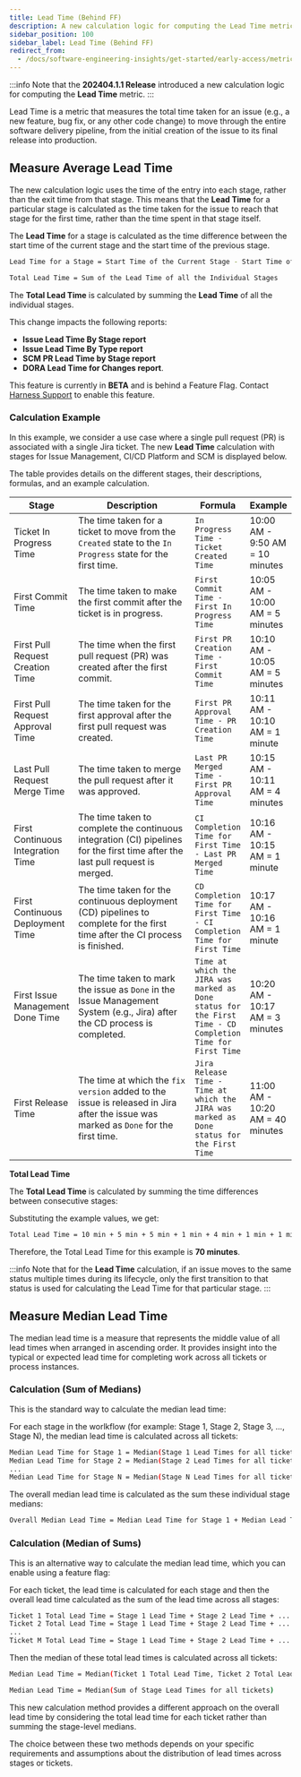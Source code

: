```yaml
---
title: Lead Time (Behind FF)
description: A new calculation logic for computing the Lead Time metric.
sidebar_position: 100
sidebar_label: Lead Time (Behind FF)
redirect_from:
  - /docs/software-engineering-insights/get-started/early-access/metrics-reports/sei-lead-time-beta
---
```

:::info
Note that the **202404.1.1 Release** introduced a new calculation logic for computing the **Lead Time** metric.
:::

Lead Time is a metric that measures the total time taken for an issue (e.g., a new feature, bug fix, or any other code change) to move through the entire software delivery pipeline, from the initial creation of the issue to its final release into production.

## Measure Average Lead Time

The new calculation logic uses the time of the entry into each stage, rather than the exit time from that stage. This means that the **Lead Time** for a particular stage is calculated as the time taken for the issue to reach that stage for the first time, rather than the time spent in that stage itself.

The **Lead Time** for a stage is calculated as the time difference between the start time of the current stage and the start time of the previous stage.

```bash
Lead Time for a Stage = Start Time of the Current Stage - Start Time of the Previous Stage
```

```bash
Total Lead Time = Sum of the Lead Time of all the Individual Stages
```

The **Total Lead Time** is calculated by summing the **Lead Time** of all the individual stages.

This change impacts the following reports:

* **Issue Lead Time By Stage report**
* **Issue Lead Time By Type report**
* **SCM PR Lead Time by Stage report**
* **DORA Lead Time for Changes report**.

This feature is currently in **BETA** and is behind a Feature Flag. Contact [Harness Support](mailto:support@harness.io) to enable this feature.

### Calculation Example

In this example, we consider a use case where a single pull request (PR) is associated with a single Jira ticket. The new **Lead Time** calculation with stages for Issue Management, CI/CD Platform and SCM is displayed below.

The table provides details on the different stages, their descriptions, formulas, and an example calculation.

<table>
  <thead>
    <tr>
      <th>Stage</th>
      <th width="224">Description</th>
      <th>Formula</th>
      <th>Example</th>
    </tr>
  </thead>
  <tbody>
    <tr>
      <td>Ticket In Progress Time</td>
      <td>The time taken for a ticket to move from the <code>Created</code> state to the <code>In Progress</code> state for the first time.</td>
      <td><code>In Progress Time - Ticket Created Time</code></td>
      <td>10:00 AM - 9:50 AM = 10 minutes</td>
    </tr>
    <tr>
      <td>First Commit Time</td>
      <td>The time taken to make the first commit after the ticket is in progress.</td>
      <td><code>First Commit Time - First In Progress Time</code></td>
      <td>10:05 AM - 10:00 AM = 5 minutes</td>
    </tr>
    <tr>
      <td>First Pull Request Creation Time</td>
      <td>The time when the first pull request (PR) was created after the first commit.</td>
      <td><code>First PR Creation Time - First Commit Time</code></td>
      <td>10:10 AM - 10:05 AM = 5 minutes</td>
    </tr>
    <tr>
      <td>First Pull Request Approval Time</td>
      <td>The time taken for the first approval after the first pull request was created.</td>
      <td><code>First PR Approval Time - PR Creation Time</code></td>
      <td>10:11 AM - 10:10 AM = 1 minute</td>
    </tr>
    <tr>
      <td>Last Pull Request Merge Time</td>
      <td>The time taken to merge the pull request after it was approved.</td>
      <td><code>Last PR Merged Time - First PR Approval Time</code></td>
      <td>10:15 AM - 10:11 AM = 4 minutes</td>
    </tr>
    <tr>
      <td>First Continuous Integration Time</td>
      <td>The time taken to complete the continuous integration (CI) pipelines for the first time after the last pull request is merged.</td>
      <td><code>CI Completion Time for First Time - Last PR Merged Time</code></td>
      <td>10:16 AM - 10:15 AM = 1 minute</td>
    </tr>
    <tr>
      <td>First Continuous Deployment Time</td>
      <td>The time taken for the continuous deployment (CD) pipelines to complete for the first time after the CI process is finished.</td>
      <td><code>CD Completion Time for First Time - CI Completion Time for First Time</code></td>
      <td>10:17 AM - 10:16 AM = 1 minute</td>
    </tr>
    <tr>
      <td>First Issue Management Done Time</td>
      <td>The time taken to mark the issue as <code>Done</code> in the Issue Management System (e.g., Jira) after the CD process is completed.</td>
      <td><code>Time at which the JIRA was marked as Done status for the First Time - CD Completion Time for First Time</code></td>
      <td>10:20 AM - 10:17 AM = 3 minutes</td>
    </tr>
    <tr>
      <td>First Release Time</td>
      <td>The time at which the <code>fix version</code> added to the issue is released in Jira after the issue was marked as <code>Done</code> for the first time.</td>
      <td><code>Jira Release Time - Time at which the JIRA was marked as Done status for the First Time</code></td>
      <td>11:00 AM - 10:20 AM = 40 minutes</td>
    </tr>
  </tbody>
</table>

**Total Lead Time**

The **Total Lead Time** is calculated by summing the time differences between consecutive stages:

Substituting the example values, we get:

```bash
Total Lead Time = 10 min + 5 min + 5 min + 1 min + 4 min + 1 min + 1 min + 3 min + 40 min = 70 minutes
```

Therefore, the Total Lead Time for this example is **70 minutes**.

:::info
Note that for the **Lead Time** calculation, if an issue moves to the same status multiple times during its lifecycle, only the first transition to that status is used for calculating the Lead Time for that particular stage.
:::

## Measure Median Lead Time

The median lead time is a measure that represents the middle value of all lead times when arranged in ascending order. It provides insight into the typical or expected lead time for completing work across all tickets or process instances.

### Calculation (Sum of Medians)

This is the standard way to calculate the median lead time:

For each stage in the worlkflow (for example: Stage 1, Stage 2, Stage 3, ..., Stage N), the median lead time is calculated across all tickets:

```bash
Median Lead Time for Stage 1 = Median(Stage 1 Lead Times for all tickets)
Median Lead Time for Stage 2 = Median(Stage 2 Lead Times for all tickets)
...
Median Lead Time for Stage N = Median(Stage N Lead Times for all tickets)
```

The overall median lead time is calculated as the sum these individual stage medians:

```bash
Overall Median Lead Time = Median Lead Time for Stage 1 + Median Lead Time for Stage 2 + ... + Median Lead Time for Stage N
```

### Calculation (Median of Sums)

This is an alternative way to calculate the median lead time, which you can enable using a feature flag:

For each ticket, the lead time is calculated for each stage and then the overall lead time calculated as the sum of the lead time across all stages:

```bash
Ticket 1 Total Lead Time = Stage 1 Lead Time + Stage 2 Lead Time + ... + Stage N Lead Time
Ticket 2 Total Lead Time = Stage 1 Lead Time + Stage 2 Lead Time + ... + Stage N Lead Time
...
Ticket M Total Lead Time = Stage 1 Lead Time + Stage 2 Lead Time + ... + Stage N Lead Time
```

Then the median of these total lead times is calculated across all tickets:

```bash
Median Lead Time = Median(Ticket 1 Total Lead Time, Ticket 2 Total Lead Time, ..., Ticket M Total Lead Time)

Median Lead Time = Median(Sum of Stage Lead Times for all tickets)

```

This new calculation method provides a different approach on the overall lead time by considering the total lead time for each ticket rather than summing the stage-level medians.

The choice between these two methods depends on your specific requirements and assumptions about the distribution of lead times across stages or tickets.